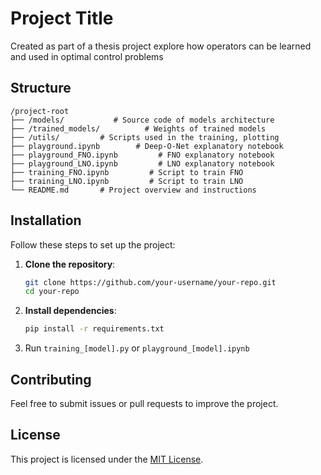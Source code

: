 # Project Title

Created as part of a thesis project explore how operators can be learned and used in optimal control problems

## Structure

```
/project-root
├── /models/           # Source code of models architecture
├── /trained_models/          # Weights of trained models
├── /utils/         # Scripts used in the training, plotting
├── playground.ipynb        # Deep-O-Net explanatory notebook
├── playground_FNO.ipynb         # FNO explanatory notebook
├── playground_LNO.ipynb         # LNO explanatory notebook
├── training_FNO.ipynb         # Script to train FNO
├── training_LNO.ipynb         # Script to train LNO
└── README.md       # Project overview and instructions

```

## Installation

Follow these steps to set up the project:

1. **Clone the repository**:
    ```bash
    git clone https://github.com/your-username/your-repo.git
    cd your-repo
    ```

2. **Install dependencies**:
    ```bash
    pip install -r requirements.txt
    ```
3. Run `training_[model].py` or `playground_[model].ipynb`

## Contributing

Feel free to submit issues or pull requests to improve the project.

## License

This project is licensed under the [MIT License](LICENSE).